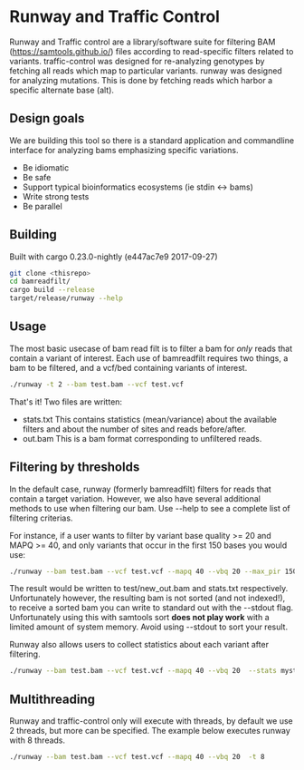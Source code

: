 # Runway and Traffic Control

Runway and Traffic control are a library/software suite for filtering BAM (https://samtools.github.io/) files according to read-specific filters related to variants. 
traffic-control was designed for re-analyzing genotypes by fetching all reads which map to particular variants.
runway was designed for analyzing mutations. This is done by fetching reads which harbor a specific alternate base (alt).

## Design goals

We are building this tool so there is a standard application and commandline interface for analyzing bams emphasizing specific variations. 

- Be idiomatic
- Be safe
- Support typical bioinformatics ecosystems (ie stdin <-> bams)
- Write strong tests
- Be parallel

## Building

Built with cargo 0.23.0-nightly (e447ac7e9 2017-09-27)

```bash
git clone <thisrepo>
cd bamreadfilt/
cargo build --release
target/release/runway --help
```
## Usage

The most basic usecase of bam read filt is to filter a bam for *only* reads that contain a variant of interest. Each use of bamreadfilt requires two things, a bam to be filtered, and a vcf/bed containing variants of interest. 

```bash
./runway -t 2 --bam test.bam --vcf test.vcf
```

That's it! Two files are written:
- stats.txt 
  This contains statistics (mean/variance) about the available filters and about the number of sites and reads before/after.
- out.bam
  This is a bam format corresponding to unfiltered reads.


## Filtering by thresholds

In the default case, runway (formerly bamreadfilt) filters for reads that contain a target variation. However, we also have several additional methods to use when filtering our bam. Use --help
to see a complete list of filtering criterias.

For instance, if a user wants to filter by variant base quality >= 20 and MAPQ >= 40, and only variants that occur in the first 150 bases you would use:

```bash
./runway --bam test.bam --vcf test.vcf --mapq 40 --vbq 20 --max_pir 150
```

The result would be written to test/new_out.bam and stats.txt respectively. Unfortunately however, the resulting bam is not sorted (and not indexed!), to receive a sorted bam you can write to standard out with the --stdout flag. Unfortunately using this with samtools sort  **does not play work** with a limited amount of system memory. Avoid using --stdout to sort your result.

Runway also allows users to collect statistics about each variant after filtering.
```bash
./runway --bam test.bam --vcf test.vcf --mapq 40 --vbq 20  --stats mystats.txt 
```

## Multithreading

Runway and traffic-control only will execute with threads, by default we use 2 threads, but more can be specified. The example below executes runway with 8 threads.

```bash 
./runway --bam test.bam --vcf test.vcf --mapq 40 --vbq 20  -t 8 
```
